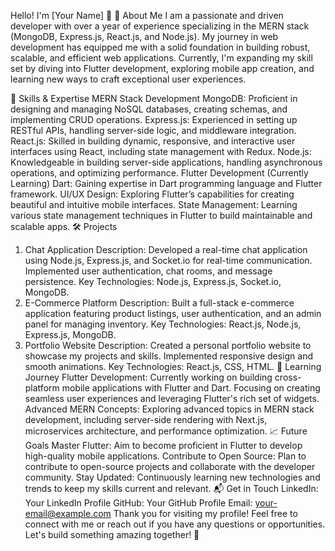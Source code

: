 Hello! I'm [Your Name] 👋
🌟 About Me
I am a passionate and driven developer with over a year of experience specializing in the MERN stack (MongoDB, Express.js, React.js, and Node.js). My journey in web development has equipped me with a solid foundation in building robust, scalable, and efficient web applications. Currently, I'm expanding my skill set by diving into Flutter development, exploring mobile app creation, and learning new ways to craft exceptional user experiences.

🚀 Skills & Expertise
MERN Stack Development
MongoDB: Proficient in designing and managing NoSQL databases, creating schemas, and implementing CRUD operations.
Express.js: Experienced in setting up RESTful APIs, handling server-side logic, and middleware integration.
React.js: Skilled in building dynamic, responsive, and interactive user interfaces using React, including state management with Redux.
Node.js: Knowledgeable in building server-side applications, handling asynchronous operations, and optimizing performance.
Flutter Development (Currently Learning)
Dart: Gaining expertise in Dart programming language and Flutter framework.
UI/UX Design: Exploring Flutter’s capabilities for creating beautiful and intuitive mobile interfaces.
State Management: Learning various state management techniques in Flutter to build maintainable and scalable apps.
🛠️ Projects
1. Chat Application
Description: Developed a real-time chat application using Node.js, Express.js, and Socket.io for real-time communication. Implemented user authentication, chat rooms, and message persistence.
Key Technologies: Node.js, Express.js, Socket.io, MongoDB.
2. E-Commerce Platform
Description: Built a full-stack e-commerce application featuring product listings, user authentication, and an admin panel for managing inventory.
Key Technologies: React.js, Node.js, Express.js, MongoDB.
3. Portfolio Website
Description: Created a personal portfolio website to showcase my projects and skills. Implemented responsive design and smooth animations.
Key Technologies: React.js, CSS, HTML.
🌱 Learning Journey
Flutter Development: Currently working on building cross-platform mobile applications with Flutter and Dart. Focusing on creating seamless user experiences and leveraging Flutter's rich set of widgets.
Advanced MERN Concepts: Exploring advanced topics in MERN stack development, including server-side rendering with Next.js, microservices architecture, and performance optimization.
📈 Future Goals
Master Flutter: Aim to become proficient in Flutter to develop high-quality mobile applications.
Contribute to Open Source: Plan to contribute to open-source projects and collaborate with the developer community.
Stay Updated: Continuously learning new technologies and trends to keep my skills current and relevant.
📬 Get in Touch
LinkedIn: Your LinkedIn Profile
GitHub: Your GitHub Profile
Email: your-email@example.com
Thank you for visiting my profile! Feel free to connect with me or reach out if you have any questions or opportunities. Let's build something amazing together! 🚀

